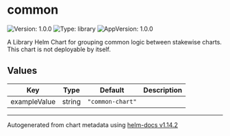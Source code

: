 
# common

![Version: 1.0.0](https://img.shields.io/badge/Version-1.0.0-informational?style=flat-square) ![Type: library](https://img.shields.io/badge/Type-library-informational?style=flat-square) ![AppVersion: 1.0.0](https://img.shields.io/badge/AppVersion-1.0.0-informational?style=flat-square)

A Library Helm Chart for grouping common logic between stakewise charts. This chart is not deployable by itself.

## Values

| Key | Type | Default | Description |
|-----|------|---------|-------------|
| exampleValue | string | `"common-chart"` |  |

----------------------------------------------
Autogenerated from chart metadata using [helm-docs v1.14.2](https://github.com/norwoodj/helm-docs/releases/v1.14.2)
